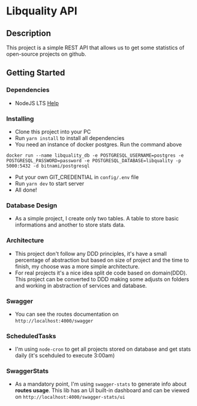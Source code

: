 # Libquality API

## Description

This project is a simple REST API that allows us to get some statistics of open-source projects on github.

## Getting Started

### Dependencies

* NodeJS LTS [Help](https://nodejs.org/en/download/)

### Installing
* Clone this project into your PC
* Run `yarn install` to install all dependencies
* You need an instance of docker postgres. Run the command above
```
docker run --name libquality_db -e POSTGRESQL_USERNAME=postgres -e POSTGRESQL_PASSWORD=password -e POSTGRESQL_DATABASE=libquality -p 5000:5432 -d bitnami/postgresql
```
* Put your own GIT_CREDENTIAL in `config/.env` file
* Run `yarn dev` to start server
* All done!

### Database Design

* As a simple project, I create only two tables. A table to store basic informations and another to store stats data.

### Architecture

* This project don't follow any DDD principles, it's have a small percentage of abstraction but based on size of project and the time to finish, my choose was a more simple architecture.
* For real projects it's a nice idea split de code based on domain(DDD). This project can be converted to DDD making some adjusts on folders and working in abstraction of services and database.

### Swagger

* You can see the routes documentation on ``http://localhost:4000/swagger``

### ScheduledTasks

* I'm using `node-cron` to get all projects stored on database and get stats daily (it's scehduled to execute 3:00am)

### SwaggerStats

* As a mandatory point, I'm using `swagger-stats` to generate info about **routes usage**. This lib has an UI built-in dashboard and can be viewed on `http://localhost:4000/swagger-stats/ui`
